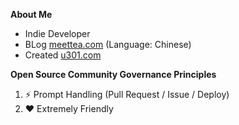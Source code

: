 **About Me**
- Indie Developer
- BLog [meettea.com](https://www.meettea.com) (Language: Chinese)
- Created [u301.com](https://u301.com)

**Open Source Community Governance Principles**

1. ⚡️ Prompt Handling (Pull Request / Issue / Deploy)
2. ❤️ Extremely Friendly
